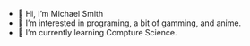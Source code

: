 - 👋 Hi, I’m Michael Smith
- 👀 I’m interested in programing, a bit of gamming, and anime.
- 🌱 I’m currently learning Compture Science.
